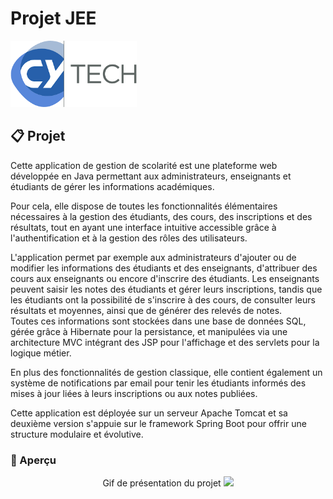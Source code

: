 # Projet JEE

<div>
  <img src="img/CYTechLogo.png" style="width: 40%;">
</div>

## 📋 Projet

Cette application de gestion de scolarité est une plateforme web développée en Java permettant aux administrateurs, enseignants et étudiants de gérer les informations académiques.

Pour cela, elle dispose de toutes les fonctionnalités élémentaires nécessaires à la gestion des étudiants, des cours, des inscriptions et des résultats, tout en ayant une interface intuitive accessible grâce à l'authentification et à la gestion des rôles des utilisateurs.

L'application permet par exemple aux administrateurs d'ajouter ou de modifier les informations des étudiants et des enseignants, d'attribuer des cours aux enseignants ou encore d'inscrire des étudiants. Les enseignants peuvent saisir les notes des étudiants et gérer leurs inscriptions, tandis que les étudiants ont la possibilité de s'inscrire à des cours, de consulter leurs résultats et moyennes, ainsi que de générer des relevés de notes.<br>
Toutes ces informations sont stockées dans une base de données SQL, gérée grâce à Hibernate pour la persistance, et manipulées via une architecture MVC intégrant des JSP pour l'affichage et des servlets pour la logique métier.

En plus des fonctionnalités de gestion classique, elle contient également un système de notifications par email pour tenir les étudiants informés des mises à jour liées à leurs inscriptions ou aux notes publiées.

Cette application est déployée sur un serveur Apache Tomcat et sa deuxième version s'appuie sur le framework Spring Boot pour offrir une structure modulaire et évolutive.

### 👀 Aperçu

<div align="center">
  Gif de présentation du projet
  <img src="img/.gif" />
</div>
